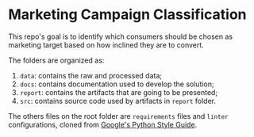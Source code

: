 # Marketing Campaign Classification

This repo's goal is to identify which consumers should be chosen as marketing target based on how inclined they are to convert.

The folders are organized as:

1. `data`: contains the raw and processed data;
2. `docs`: contains documentation used to develop the solution;
3. `report`: contains the artifacts that are going to be presented;
4. `src`: contains source code used by artifacts in `report` folder.

The others files on the root folder are `requirements` files and `linter` configurations, cloned from [Google's Python Style Guide](https://google.github.io/styleguide/pyguide.html).
